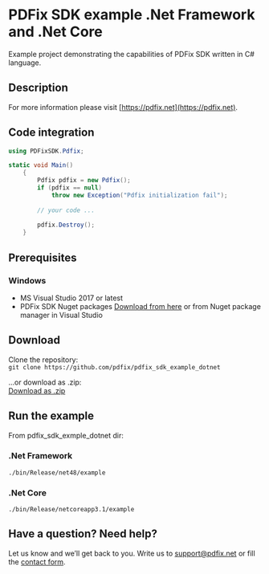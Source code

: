 # PDFix SDK example .Net Framework and .Net Core
Example project demonstrating the capabilities of PDFix SDK written in C#
language.

## Description

For more information please visit [https://pdfix.net](https://pdfix.net).

## Code integration
```cs
using PDFixSDK.Pdfix;

static void Main()
    {
        Pdfix pdfix = new Pdfix();
        if (pdfix == null)
            throw new Exception("Pdfix initialization fail");
            
        // your code ...
        
        pdfix.Destroy();
    }
```

## Prerequisites

### Windows
- MS Visual Studio 2017 or latest
- PDFix SDK Nuget packages [Download from here](https://www.nuget.org/packages/PDFix.SDK/) or from Nuget package manager in Visual Studio

## Download
Clone the repository:  
`git clone https://github.com/pdfix/pdfix_sdk_example_dotnet`  

...or download as .zip:  
[Download as .zip](https://github.com/pdfix/pdfix_sdk_example_dotnet/archive/master.zip)

## Run the example

From pdfix_sdk_exmple_dotnet dir:

### .Net Framework
 `./bin/Release/net48/example`  

### .Net Core
 `./bin/Release/netcoreapp3.1/example`  

## Have a question? Need help?
Let us know and we’ll get back to you. Write us to support@pdfix.net or fill the
[contact form](https://pdfix.net/support/).
